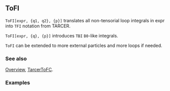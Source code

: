 ## ToFI

`ToFI[expr, {q1, q2}, {p}]` translates all non-tensorial loop integrals in expr into `TFI` notation from TARCER.

`ToFI[expr, {q}, {p}]` introduces `TBI` `B0`-like integrals.

`ToFI` can be extended to more external particles and more loops if needed.

### See also

[Overview](Extra/FeynCalc.md), [TarcerToFC](TarcerToFC.md).

### Examples